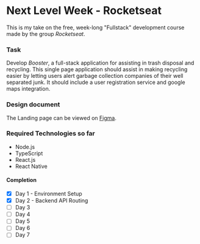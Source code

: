 # Next Level Week - Rocketseat

This is my take on the free, week-long "Fullstack" development course made by the group _Rocketseat_.

### Task

Develop _Booster_, a full-stack application for assisting in trash disposal and recycling. This single page application should assist in making recycling easier by letting users alert garbage collection companies of their well separated junk. It should include a user registration service and google maps integration.

### Design document

The Landing page can be viewed on [Figma](https://www.figma.com/file/9TlOcj6l7D05fZhU12xWT3/Ecoleta-(Booster)?node-id=0%3A1).


### Required Technologies so far

- Node.js
- TypeScript
- React.js
- React Native

#### Completion

- [x] Day 1 - Environment Setup 
- [x] Day 2 - Backend API Routing
- [ ] Day 3
- [ ] Day 4
- [ ] Day 5
- [ ] Day 6
- [ ] Day 7